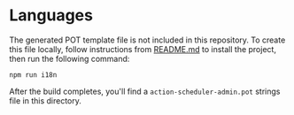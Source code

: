 Languages
=========

The generated POT template file is not included in this repository. To create this file locally, follow instructions from [README.md](https://github.com/Prospress/action-scheduler-admin/blob/master/README.md) to install the project, then run the following command:

```
npm run i18n
```

After the build completes, you'll find a `action-scheduler-admin.pot` strings file in this directory.